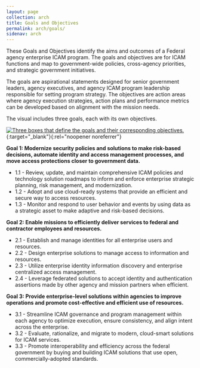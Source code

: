 ```yaml
---
layout: page
collection: arch
title: Goals and Objectives
permalink: arch/goals/
sidenav: arch
---
```


These Goals and Objectives identify the aims and outcomes of a Federal agency enterprise ICAM program.  The goals and objectives are for ICAM functions and map to government-wide policies, cross-agency priorities, and strategic government initiatives.  

The goals are aspirational statements designed for senior government leaders, agency executives, and agency ICAM program leadership responsible for setting program strategy.  The objectives are action areas where agency execution strategies, action plans and performance metrics can be developed based on alignment with the mission needs.    

The visual includes three goals, each with its own objectives. 

[![Three boxes that define the goals and their corresponding objectives.](../../assets/arch/goals_GoalsAndObjectives.png)](../../assets/arch/goals_GoalsAndObjectives.png){:target="_blank"}{:rel="noopener noreferrer"}


**Goal 1: Modernize security policies and solutions to make risk-based decisions, automate identity and access management processes, and move access protections closer to government data.**
- 1.1 - Review, update, and maintain comprehensive ICAM policies and technology solution roadmaps to inform and enforce enterprise strategic planning, risk management, and modernization.
- 1.2 - Adopt and use cloud-ready systems that provide an efficient and secure way to access resources.
- 1.3 - Monitor and respond to user behavior and events by using data as a strategic asset to make adaptive and risk-based decisions.

**Goal 2:  Enable missions to efficiently  deliver services to federal and contractor employees and resources.**
- 2.1 - Establish and manage identities for all enterprise users and resources.
- 2.2 - Design enterprise solutions to manage access to information and resources.
- 2.3 - Utilize enterprise identity information discovery and enterprise centralized access management.
- 2.4 - Leverage federated solutions to accept identity and authentication assertions made by other agency and mission partners when efficient.

**Goal 3:  Provide enterprise-level solutions within agencies to improve operations and promote cost-effective and efficient use of resources.**
- 3.1 - Streamline ICAM governance and program management within each agency to optimize execution, ensure consistency, and align intent across the enterprise.
- 3.2 - Evaluate, rationalize, and migrate to modern, cloud-smart solutions for ICAM services. 
- 3.3 - Promote interoperability and efficiency across the federal government by buying and building ICAM solutions that use open, commercially-adopted standards.  


